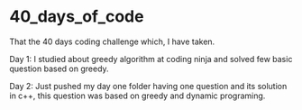 # 40_days_of_code

That the 40 days coding challenge which, I have taken.

Day 1: I studied about greedy algorithm at coding ninja and solved few basic question based on greedy.

Day 2: Just pushed my day one folder having one question and its solution in c++, this question was based on greedy and dynamic 
       programing.
